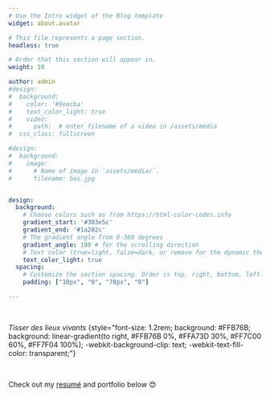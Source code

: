 ```yaml
---
# Use the Intro widget of the Blog template
widget: about.avatar

# This file represents a page section.
headless: true

# Order that this section will appear in.
weight: 10

author: admin
#design:
#  background:
#    color: '#9eacba'
#    text_color_light: true
#    video:
#      path:  # enter filename of a video in /assets/media
#  css_class: fullscreen

#design:
#  background:
#    image:
#      # Name of image in `assets/media/`.
#      filename: bas.jpg


design:
  background:
    # Choose colors such as from https://html-color-codes.info
    gradient_start: '#303e5c'
    gradient_end: '#1a202c'
    # The gradient angle from 0-360 degrees
    gradient_angle: 180 # for the scrolling direction
    # Text color (true=light, false=dark, or remove for the dynamic theme color).
    text_color_light: true
  spacing:
    # Customize the section spacing. Order is top, right, bottom, left.
    padding: ["10px", "0", "70px", "0"]

---
```


&nbsp; &nbsp; &nbsp; &nbsp; &nbsp;

*Tisser des lieux vivants*
{style="font-size: 1.2rem; background: #FFB76B; background: linear-gradient(to right, #FFB76B 0%, #FFA73D 30%, #FF7C00 60%, #FF7F04 100%); -webkit-background-clip: text; -webkit-text-fill-color: transparent;"}

&nbsp; &nbsp; &nbsp; &nbsp; &nbsp;

Check out my [resumé](/about/) and portfolio below 😍
